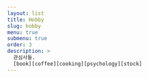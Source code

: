 ```yaml
---
layout: list
title: Hobby
slug: hobby
menu: true
submenu: true
order: 3
description: >
  관심사들.
  [book][coffee][cooking][psychology][stock]
---
```

